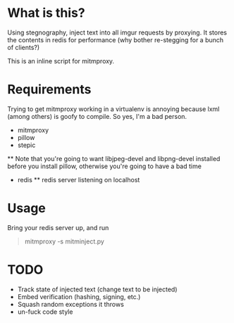 # What is this?

Using stegnography, inject text into all imgur requests by proxying. It stores the contents in redis for performance (why bother re-stegging for a bunch of clients?)

This is an inline script for mitmproxy. 
# Requirements
Trying to get mitmproxy working in a virtualenv is annoying because lxml (among others) is goofy to compile. So yes, I'm a bad person.

* mitmproxy
* pillow
* stepic

** Note that you're going to want libjpeg-devel and libpng-devel installed before you install pillow, otherwise you're going to have a bad time
* redis
** redis server listening on localhost

# Usage
Bring your redis server up, and run
> mitmproxy -s mitminject.py

# TODO
* Track state of injected text (change text to be injected)
* Embed verification (hashing, signing, etc.)
* Squash random exceptions it throws 
* un-fuck code style
